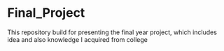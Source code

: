 # Final_Project
This repository build for presenting the final year project, which includes idea and also knowledge I acquired from college
